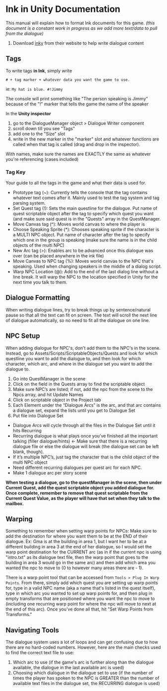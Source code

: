 # Ink in Unity Documentation
This manual will explain how to format Ink documents for this game. 
_(this document is a constant work in progress as we add more text/data to pull from the dialogue)_

1. Download [inky](https://www.inklestudios.com/ink/) from their website to help write dialogue content

## Tags
To write tags **in Ink**, simply write 

`# + tag marker + whatever data you want the game to use.`

ie: `My hat is blue. #!Jimmy`

The console will print something like "The person speaking is Jimmy" because of the "!" marker that tells the game the name of the speaker

In the **Unity inspector** 
1. go to the DialogueManager object > Dialogue Writer component
2. scroll down till you see "Tags"
3. add one to the "Size" slot
4. write in the new marker in the "marker" slot and whatever functions are called when that tag is called (drag and drop in the inspector).

With names, make sure the names are EXACTLY the same as whatever you're referencing (cases included)

### Tag Key
  
  Your guide to all the tags in the game and what their data is used for.
  
  *  Prototype tag (~): Currently tells the console that the tag contains whatever text comes after it. Mainly used to test the tag system and tag parsing system.  
  *  Set Quest tag (!): Sets the main questline for the dialogue.  Put name of quest scriptable object after the tag to specify which quest you want (and make sure said quest is in the "Quests" array in the QuestManager.
  *  Move Canvas tag (^): Moves world canvas to where the player is
  *  Choose Speaking Sprite (*): Chooses speaking sprite if the character is a MULTI NPC object. Put name of character after the tag to specify which one in the group is speaking (make sure the name is in the child objects of the multi NPC)
  *  New Arc tag (>): Enables arc to be advanced once this dialogue was over (can be placed anywhere in the ink file)
  *  Move Canvas to NPC tag (%): Moves world canvas to the NPC that's speaking. Used when changing speakers in the middle of a dialog script.
  *  Warp NPC Location (@): Add to the end of the last dialog line without a line break. It will warp the NPC to the location specified in Unity for the next time you talk to them.
  
## Dialogue Formatting
When writing dialogue lines, try to break things up by sentence/natural pause so that all the text can fit on screen.  The text will scroll the next line of dialogue automatically, so no need to fit all the dialogue on one line.


## NPC Setup
When adding dialogue for NPC's, don't add them to the NPC's in the scene.  Instead, go to Assets/Scripts/ScriptableObjects/Quests and look for which questline you want to add the dialogue to, and then look for which character, which arc, and where in the dialogue set you want to add the dialogue to.

1. Go into QuestManager in the scene
2. Click on the field in the Quests array to find the scriptable object
3. Make sure NPC’s are listed; if not, add the npc from the scene to the Npcs array, and hit Update Names
4. Click on scriptable object in the Project tab
5. Each Element under the “Dialogue Arcs” is the arc, and that arc contains a dialogue set, expand the lists until you get to Dialogue Set
6. Put file into Dialogue Set
  
  * Dialogue Arcs will cycle through all the files in the Dialogue Set until it hits Recurring
  * Recurring dialogue is what plays once you’ve finished all the important talking (filler dialogue/hints) <- Make sure that there is a recurring dialogue file or else the dialogue will break (the dialogue set can be left blank, though).
  * If it’s multiple NPC’s, just tag the character that is the child object of the multi NPC object
  * Need different recurring dialogues per quest arc for each NPC.
  * Make 1 dialogue arc per story scene

**When testing a dialogue, go to the questManager in the scene, then under Current Quest, add the quest scriptable object you added dialogue for.  Once complete, remember to remove that quest scriptable from the Current Quest Value, as the player will have that set when they talk to the mailbox.**

## Warping
Something to remember when setting warp points for NPCs: Make sure to add the destination for where you want them to be at the END of their dialogue. Ex: Gma is at the building in area 1, but I want her to be at a different building in area 3 at the end of her dialogue, so I would set the warp point destination for the CURRENT arc (as in if the current npc is using "intro.txt" as its dialogue text file, then the warp point that goes to the building in area 3 would go in the same arc) and then add which area you wanted the npc to move to (0 to however many areas there are - 1).

There is a warp point tool that can be accessed from `Tools > Plug In Warp Points`.  From there, simply add which quest you are setting up warp points for, type in a valid NPC name (aka a name that's listed in the quest itself), type in which arc you wanted to set up warp points for, and then plug in empty transforms that are positioned where you want the npc to move to (including one recurring warp point for where the npc will move to next at the end of this arc).  Once you've done all that, hit "Set Warp Points from Transforms."

## Navigating Tools
The dialogue system uses a lot of loops and can get confusing due to how there are no hard-coded numbers.  However, here are the main checks used to find the correct text file to use:
  1. Which arc to use (if the game's arc is further along than the dialogue available, the dialogue in the last available arc is used)
  2. Choosing which dialogue in the dialogue set to use (if the number of times the player has spoken to the NPC is GREATER than the number of available text files in the dialogue set, the RECURRING dialogue is used)
